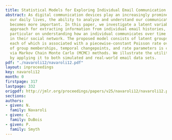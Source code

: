 ```yaml
---
title: Statistical Models for Exploring Individual Email Communication Behavior
abstract: As digital communication devices play an increasingly prominent role in
  our daily lives, the ability to analyze and understand our communication patterns
  becomes more important. In this paper, we investigate a latent variable modeling
  approach for extracting information from individual email histories, focusing in
  particular on understanding how an individual communicates over time with recipients
  in their social network. The proposed model consists of latent groups of recipients,
  each of which is associated with a piecewise-constant Poisson rate over time. Inference
  of group memberships, temporal changepoints, and rate parameters is carried out
  via Markov Chain Monte Carlo (MCMC) methods. We illustrate the utility of the model
  by applying it to both simulated and real-world email data sets.
pdf: "./navaroli12/navaroli12.pdf"
layout: inproceedings
key: navaroli12
month: 0
firstpage: 317
lastpage: 332
origpdf: http://jmlr.org/proceedings/papers/v25/navaroli12/navaroli12.pdf
sections: 
authors:
- given: N.
  family: Navaroli
- given: C.
  family: DuBois
- given: P.
  family: Smyth
---
```

